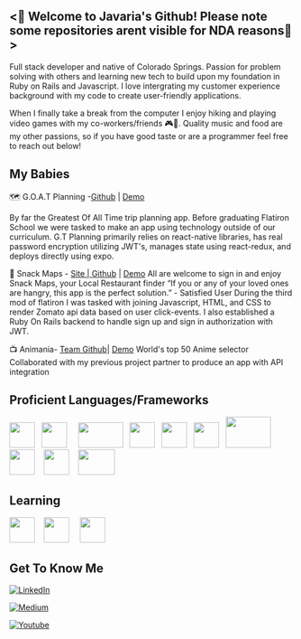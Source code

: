 ## <🐐 Welcome to Javaria's Github! Please note some repositories arent visible for NDA reasons🐐>

Full stack developer and native of Colorado Springs. Passion for problem solving with others and learning new tech to build upon my foundation in Ruby on Rails and Javascript. I love intergrating my customer experience background with my code to create user-friendly applications. 


When I finally take a break from the computer I enjoy hiking and playing video games with my co-workers/friends 🎮🌄. Quality music and food are my other passions, so if you have good taste or are a programmer feel free to reach out below!

## My Babies

🗺 G.O.A.T Planning -<a href="https://github.com/jay719/FlatironCapstone">Github</a> | <a href="https://www.youtube.com/watch?v=YSNof3v78aM&ab_channel=JavariaBrascom">Demo</a>

By far the Greatest Of All Time trip planning app. Before graduating Flatiron School we were tasked to make an app using technology outside of our curriculum. G.T Planning primarily relies on react-native libraries, has real password encryption utilizing JWT's, manages state using react-redux, and deploys directly using expo. 

🍴 Snack Maps - <a href="https://snack-maps-7.web.app/">Site | </a> <a href="https://github.com/jay719/mod3-project">Github</a> | <a href="https://www.youtube.com/watch?v=nVxz5scZzgA&ab_channel=JavariaBrascom">Demo</a>
All are welcome to sign in and enjoy Snack Maps, your Local Restaurant finder
“If you or any of your loved ones are hangry, this app is the perfect solution.” - Satisfied User
During the third mod of flatiron I was tasked with joining Javascript, HTML, and CSS to render Zomato api data based on user click-events. I also established a Ruby On Rails backend to handle sign up and sign in authorization with JWT.

📺 Animania- <a href="https://github.com/TheRealKevBot/Animania">Team Github</a>| <a href=" ">Demo</a>
 World's top 50 Anime selector
Collaborated with my previous project partner to produce an app with API integration


## Proficient Languages/Frameworks
<img src="https://upload.wikimedia.org/wikipedia/commons/thumb/9/99/Unofficial_JavaScript_logo_2.svg/1024px-Unofficial_JavaScript_logo_2.svg.png" width="45" height="45"/>&nbsp; &nbsp;<img src="https://cdn4.iconfinder.com/data/icons/logos-3/600/React.js_logo-512.png" width="45" height="45"/> &nbsp; &nbsp; <img src="https://www.dsmwebgeeks.com/app/uploads/2019/06/react-native.png" width="80" height="45"/>&nbsp; &nbsp;<img src="https://reactnavigation.org/img/spiro.svg" width="45" height="45"/>&nbsp; &nbsp;<img src="https://upload.wikimedia.org/wikipedia/commons/thumb/9/95/Vue.js_Logo_2.svg/1024px-Vue.js_Logo_2.svg.png" width="45" height="45"/>&nbsp; &nbsp;<img src="https://upload.wikimedia.org/wikipedia/commons/thumb/7/73/Ruby_logo.svg/396px-Ruby_logo.svg.png" width="45" height="45"/>&nbsp; &nbsp;<img src="https://www.vepsun.in/img/new-courses/ruby_on_rails.png" width="80" height="55"/>&nbsp; &nbsp; <img src="https://cdn.pixabay.com/photo/2017/08/05/11/16/logo-2582748_1280.png" width="" height="45"/> &nbsp; &nbsp;<img src="https://cdn.pixabay.com/photo/2017/08/05/11/16/logo-2582747_1280.png" width="45" height="45"/>&nbsp; &nbsp; <img src="https://sqlbackupandftp.com/blog/wp-content/uploads/2015/01/mysql-logo_2800x2800_pixels1.png" width="65" height="45"/>

## Learning 
<img src="https://upload.wikimedia.org/wikipedia/commons/thumb/c/c3/Python-logo-notext.svg/220px-Python-logo-notext.svg.png" width="45" height="45"/> &nbsp; &nbsp;<img src="https://i.imgur.com/eeYUFCO.png" width="45" height="45"/>
&nbsp; &nbsp; <img src="https://cdn4.iconfinder.com/data/icons/google-i-o-2016/512/google_firebase-512.png" width="45" height="45"/>

## Get To Know Me

<a href='https://www.linkedin.com/in/javaria-brascom/'><img alt="LinkedIn" src="https://img.shields.io/badge/linkedin%20-%230077B5.svg?&style=for-the-badge&logo=linkedin&logoColor=white"/></a>

<a href='https://javariab17.medium.com/'><img alt="Medium" src="https://img.shields.io/badge/Medium-12100E?style=for-the-badge&logo=medium&logoColor=white"/></a>


<a href='https://www.youtube.com/channel/UCGb8ITBFK5fvyBCo_I_BOuQ'><img alt="Youtube" src="https://img.shields.io/badge/Javaria%20Brascom%20-%23FF0000.svg?&style=for-the-badge&logo=YouTube&logoColor=white"/></a>


<!--
**jay719/jay719** is a ✨ _special_ ✨ repository because its `README.md` (this file) appears on your GitHub profile.

Here are some ideas to get you started:

- 🔭 I’m currently working on ...
- 🌱 I’m currently learning ...
- 👯 I’m looking to collaborate on ...
- 🤔 I’m looking for help with ...
- 💬 Ask me about ...
- 📫 How to reach me: ...
- 😄 Pronouns: ...
- ⚡ Fun fact: ...
-->
